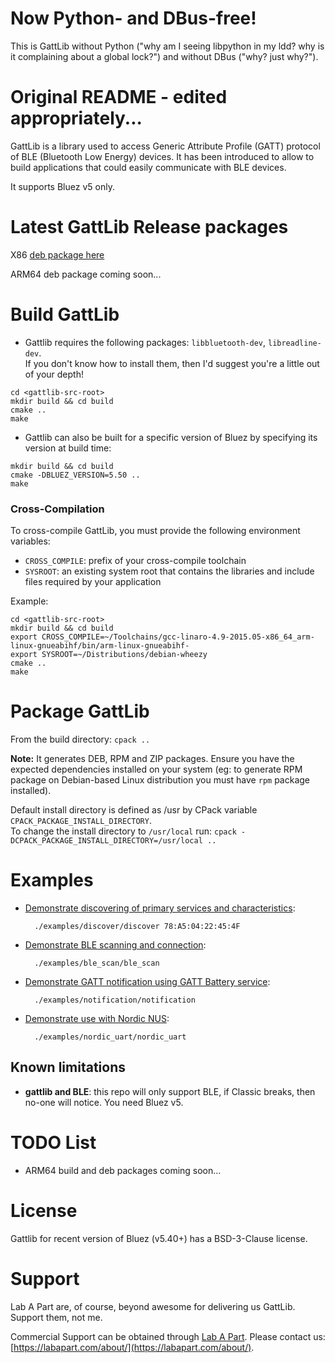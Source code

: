 
Now Python- and DBus-free!
=========================

This is GattLib without Python ("why am I seeing libpython in my ldd? why is it
complaining about a global lock?") and without DBus ("why? just why?").


Original README - edited appropriately...
=========================================

GattLib is a library used to access Generic Attribute Profile (GATT) protocol of BLE (Bluetooth Low Energy) devices.
It has been introduced to allow to build applications that could easily communicate with BLE devices.

It supports Bluez v5 only.

Latest GattLib Release packages
===============================

X86 [deb package here](/gattlib_0.3-dev_x86_64.deb)

ARM64 deb package coming soon...


Build GattLib
=============

* Gattlib requires the following packages: `libbluetooth-dev`, `libreadline-dev`.  
If you don't know how to install them, then I'd suggest you're a little out of your depth!

```
cd <gattlib-src-root>
mkdir build && cd build
cmake ..
make
```

* Gattlib can also be built for a specific version of Bluez by specifying its version at build time:

```
mkdir build && cd build
cmake -DBLUEZ_VERSION=5.50 ..
make
```


### Cross-Compilation

To cross-compile GattLib, you must provide the following environment variables:

- `CROSS_COMPILE`: prefix of your cross-compile toolchain
- `SYSROOT`: an existing system root that contains the libraries and include files required by your application

Example:

```
cd <gattlib-src-root>
mkdir build && cd build
export CROSS_COMPILE=~/Toolchains/gcc-linaro-4.9-2015.05-x86_64_arm-linux-gnueabihf/bin/arm-linux-gnueabihf-
export SYSROOT=~/Distributions/debian-wheezy
cmake ..
make
```

Package GattLib
===============

From the build directory: `cpack ..`

**Note:** It generates DEB, RPM and ZIP packages. Ensure you have the expected dependencies
 installed on your system (eg: to generate RPM package on Debian-based Linux distribution
  you must have `rpm` package installed).

Default install directory is defined as /usr by CPack variable `CPACK_PACKAGE_INSTALL_DIRECTORY`.  
To change the install directory to `/usr/local` run: `cpack -DCPACK_PACKAGE_INSTALL_DIRECTORY=/usr/local ..`


Examples
========

* [Demonstrate discovering of primary services and characteristics](/examples/discover/discover.c):

        ./examples/discover/discover 78:A5:04:22:45:4F

* [Demonstrate BLE scanning and connection](/examples/ble_scan/ble_scan.c):

        ./examples/ble_scan/ble_scan

* [Demonstrate GATT notification using GATT Battery service](/examples/notification/notification.c):

        ./examples/notification/notification

* [Demonstrate use with Nordic NUS](/examples/nordic_uart/nordic_uart.c):

        ./examples/nordic_uart/nordic_uart



Known limitations
-----------------

* **gattlib and BLE**: this repo will only support BLE, if Classic breaks, then no-one will notice. You need Bluez v5.


TODO List
=========

- ARM64 build and deb packages coming soon...

License
=======

Gattlib for recent version of Bluez (v5.40+) has a BSD-3-Clause license.

Support
=======

Lab A Part are, of course, beyond awesome for delivering us GattLib. Support them, not me.

Commercial Support can be obtained through [Lab A Part](https://labapart.com). Please contact us: [https://labapart.com/about/](https://labapart.com/about/).


